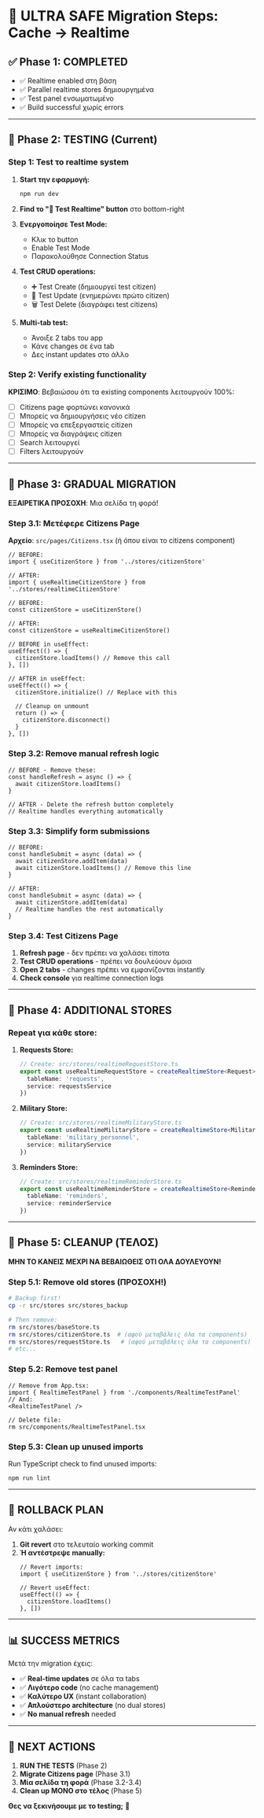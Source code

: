 # 🚀 ULTRA SAFE Migration Steps: Cache → Realtime

## ✅ Phase 1: COMPLETED
- ✅ Realtime enabled στη βάση
- ✅ Parallel realtime stores δημιουργημένα
- ✅ Test panel ενσωματωμένο
- ✅ Build successful χωρίς errors

---

## 🧪 Phase 2: TESTING (Current)

### Step 1: Test το realtime system

1. **Start την εφαρμογή:**
   ```bash
   npm run dev
   ```

2. **Find το "🧪 Test Realtime" button** στο bottom-right

3. **Ενεργοποίησε Test Mode:**
   - Κλικ το button
   - Enable Test Mode
   - Παρακολούθησε Connection Status

4. **Test CRUD operations:**
   - ➕ Test Create (δημιουργεί test citizen)
   - 📝 Test Update (ενημερώνει πρώτο citizen)
   - 🗑️ Test Delete (διαγράφει test citizens)

5. **Multi-tab test:**
   - Άνοιξε 2 tabs του app
   - Κάνε changes σε ένα tab
   - Δες instant updates στο άλλο

### Step 2: Verify existing functionality

**ΚΡΙΣΙΜΟ**: Βεβαιώσου ότι τα existing components λειτουργούν 100%:

- [ ] Citizens page φορτώνει κανονικά
- [ ] Μπορείς να δημιουργήσεις νέο citizen
- [ ] Μπορείς να επεξεργαστείς citizen
- [ ] Μπορείς να διαγράψεις citizen
- [ ] Search λειτουργεί
- [ ] Filters λειτουργούν

---

## 🔄 Phase 3: GRADUAL MIGRATION

**ΕΞΑΙΡΕΤΙΚΑ ΠΡΟΣΟΧΗ**: Μια σελίδα τη φορά!

### Step 3.1: Μετέφερε Citizens Page

**Αρχείο**: `src/pages/Citizens.tsx` (ή όπου είναι το citizens component)

```tsx
// BEFORE:
import { useCitizenStore } from '../stores/citizenStore'

// AFTER:
import { useRealtimeCitizenStore } from '../stores/realtimeCitizenStore'

// BEFORE:
const citizenStore = useCitizenStore()

// AFTER:
const citizenStore = useRealtimeCitizenStore()

// BEFORE in useEffect:
useEffect(() => {
  citizenStore.loadItems() // Remove this call
}, [])

// AFTER in useEffect:
useEffect(() => {
  citizenStore.initialize() // Replace with this

  // Cleanup on unmount
  return () => {
    citizenStore.disconnect()
  }
}, [])
```

### Step 3.2: Remove manual refresh logic

```tsx
// BEFORE - Remove these:
const handleRefresh = async () => {
  await citizenStore.loadItems()
}

// AFTER - Delete the refresh button completely
// Realtime handles everything automatically
```

### Step 3.3: Simplify form submissions

```tsx
// BEFORE:
const handleSubmit = async (data) => {
  await citizenStore.addItem(data)
  await citizenStore.loadItems() // Remove this line
}

// AFTER:
const handleSubmit = async (data) => {
  await citizenStore.addItem(data)
  // Realtime handles the rest automatically
}
```

### Step 3.4: Test Citizens Page

1. **Refresh page** - δεν πρέπει να χαλάσει τίποτα
2. **Test CRUD operations** - πρέπει να δουλεύουν όμοια
3. **Open 2 tabs** - changes πρέπει να εμφανίζονται instantly
4. **Check console** για realtime connection logs

---

## 🔄 Phase 4: ADDITIONAL STORES

### Repeat για κάθε store:

1. **Requests Store:**
   ```typescript
   // Create: src/stores/realtimeRequestStore.ts
   export const useRealtimeRequestStore = createRealtimeStore<Request>({
     tableName: 'requests',
     service: requestsService
   })
   ```

2. **Military Store:**
   ```typescript
   // Create: src/stores/realtimeMilitaryStore.ts
   export const useRealtimeMilitaryStore = createRealtimeStore<MilitaryPersonnel>({
     tableName: 'military_personnel',
     service: militaryService
   })
   ```

3. **Reminders Store:**
   ```typescript
   // Create: src/stores/realtimeReminderStore.ts
   export const useRealtimeReminderStore = createRealtimeStore<Reminder>({
     tableName: 'reminders',
     service: reminderService
   })
   ```

---

## 🧹 Phase 5: CLEANUP (ΤΕΛΟΣ)

**ΜΗΝ ΤΟ ΚΑΝΕΙΣ ΜΕΧΡΙ ΝΑ ΒΕΒΑΙΩΘΕΙΣ ΟΤΙ ΟΛΑ ΔΟΥΛΕΥΟΥΝ!**

### Step 5.1: Remove old stores (ΠΡΟΣΟΧΗ!)

```bash
# Backup first!
cp -r src/stores src/stores_backup

# Then remove:
rm src/stores/baseStore.ts
rm src/stores/citizenStore.ts  # (αφού μεταβάλεις όλα τα components)
rm src/stores/requestStore.ts   # (αφού μεταβάλεις όλα τα components)
# etc...
```

### Step 5.2: Remove test panel

```tsx
// Remove from App.tsx:
import { RealtimeTestPanel } from './components/RealtimeTestPanel'
// And:
<RealtimeTestPanel />

// Delete file:
rm src/components/RealtimeTestPanel.tsx
```

### Step 5.3: Clean up unused imports

Run TypeScript check to find unused imports:
```bash
npm run lint
```

---

## 🚨 ROLLBACK PLAN

Αν κάτι χαλάσει:

1. **Git revert** στο τελευταίο working commit
2. **Ή αντέστρεψε manually:**
   ```tsx
   // Revert imports:
   import { useCitizenStore } from '../stores/citizenStore'

   // Revert useEffect:
   useEffect(() => {
     citizenStore.loadItems()
   }, [])
   ```

---

## 📊 SUCCESS METRICS

Μετά την migration έχεις:

- ✅ **Real-time updates** σε όλα τα tabs
- ✅ **Λιγότερο code** (no cache management)
- ✅ **Καλύτερο UX** (instant collaboration)
- ✅ **Απλούστερο architecture** (no dual stores)
- ✅ **No manual refresh** needed

---

## 🎯 NEXT ACTIONS

1. **RUN THE TESTS** (Phase 2)
2. **Migrate Citizens page** (Phase 3.1)
3. **Μία σελίδα τη φορά** (Phase 3.2-3.4)
4. **Clean up ΜΟΝΟ στο τέλος** (Phase 5)

**Θες να ξεκινήσουμε με το testing;** 🚀